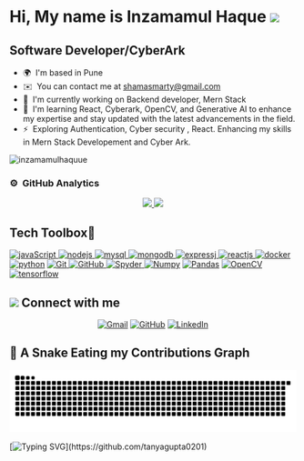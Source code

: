 Hi, My name is Inzamamul Haque  ![](https://user-images.githubusercontent.com/18350557/176309783-0785949b-9127-417c-8b55-ab5a4333674e.gif)
====================================================================================================================================

Software Developer/CyberArk
--------------

*   🌍  I'm based in Pune
*   ✉️  You can contact me at [shamasmarty@gmail.com](shamasmarty@gmail.com)
*   🚀  I'm currently working on Backend developer, Mern Stack
*   🧠  I'm learning React, Cyberark, OpenCV, and Generative AI to enhance my expertise and stay updated with the latest advancements in the field.
*   ⚡  Exploring Authentication, Cyber security , React. Enhancing my skills in Mern Stack Developement and Cyber Ark.
<p align="left"> <img src="https://komarev.com/ghpvc/?username=inzamamulhaquue&label=Profile%20views&color=0e75b6&style=flat" alt="inzamamulhaquue" /> </p>

### ⚙️ &nbsp;GitHub Analytics

<p align="center">
<a href="https://github.com/AVS1508">
  <img height="180em" src="https://github-readme-stats-eight-theta.vercel.app/api?username=inzamamulhaquue&show_icons=true&theme=algolia&include_all_commits=true&count_private=true"/>
  <img height="180em" src="https://github-readme-stats-eight-theta.vercel.app/api/top-langs/?username=inzamamulhaquue&layout=compact&langs_count=8&theme=algolia"/>
</a>
</p>
 <p align="center">

## **Tech Toolbox🧰**<br>
<p align="left">
<a href="https://www.javaScript.org" target="_blank"> <img src="https://img.shields.io/badge/javaScript-FFD43B?style=for-the-badge&logo=javaScript&logoColor=darkgreen" alt="javaScript"/> </a>
<a href="https://nodejs.org/" target="_blank"> <img src="https://img.shields.io/badge/nodejs-F37626.svg?&style=for-the-badge&logo=nodejs&logoColor=white"alt="nodejs"/> </a>
<a href="https://mysql.org/" target="_blank"> <img src="https://img.shields.io/badge/mysql-EE4C2C?style=for-the-badge&logo=mysql&logoColor=white" alt="mysql"/> </a>
<a href="https://mongodb.org/" target="_blank"> <img src="https://img.shields.io/badge/mongodb-F7931E?style=for-the-badge&logo=mongodb&logoColor=white" alt="mongodb"/> </a>
<a href="https://expressjs.org/" target="_blank"> <img src="https://img.shields.io/badge/expressj-F37626.svg?&style=for-the-badge&logo=expressj&logoColor=white" alt="expressj"/> </a>
<a href="https://reactjs.org/" target="_blank"> <img src="https://img.shields.io/badge/reactjs-F37626.svg?&style=for-the-badge&logo=reactjs&logoColor=white" alt="reactjs"/> </a>
<a href="https://docker.org/" target="_blank"> <img src="https://img.shields.io/badge/docker-F37626.svg?&style=for-the-badge&logo=docker&logoColor=white" alt="docker"/> </a>
<a href="https://www.python.com/pycharm/" target="_blank"> <img src="https://img.shields.io/badge/python-000000.svg?&style=for-the-badge&logo=python&logoColor=white" alt="python"/></a>
<a href="https://git-scm.com/" target="_blank"> <img src="https://img.shields.io/badge/GIT-E44C30?style=for-the-badge&logo=git&logoColor=white" alt="Git"/> </a>
<a href="https://github.com/" target="_blank"> <img src="https://img.shields.io/badge/GitHub-100000?style=for-the-badge&logo=github&logoColor=white" alt="GitHub"/>
<a href="https://docs.anaconda.com/anaconda/user-guide/tasks/integration/spyder/#:~:text=Spyder%2C%20the%20Scientific%20Python%20Development,%2C%20debugging%2C%20and%20introspection%20features.&text=Spyder%20is%20also%20pre%2Dinstalled,which%20is%20included%20in%20Anaconda." target="_blank"> <img src="https://img.shields.io/badge/conda-342B029.svg?&style=for-the-badge&logo=anaconda&logoColor=white" alt="Spyder"/> </a>
<a href="https://numpy.org/" target="_blank"> <img src="https://img.shields.io/badge/Numpy-777BB4?style=for-the-badge&logo=numpy&logoColor=white" alt="Numpy"/></a>
<a href="https://pandas.pydata.org/" target="_blank"> <img src="https://img.shields.io/badge/Pandas-2C2D72?style=for-the-badge&logo=pandas&logoColor=white" alt="Pandas"/></a>
<a href="https://opencv.org/" target="_blank"> <img src="https://img.shields.io/badge/OpenCV-27338e?style=for-the-badge&logo=OpenCV&logoColor=white" alt="OpenCV"/></a>
<a href="https://www.tensorflow.org" target="_blank"> <img src="https://img.shields.io/badge/TensorFlow-FF6F00?style=for-the-badge&logo=TensorFlow&logoColor=white" alt="tensorflow"/> </a>


## <picture> <img src="https://github.com/7oSkaaa/7oSkaaa/blob/main/Images/Connect-with-me.gif?raw=true" width="100px"> </picture> Connect with me
<p align="center">
	<a href="mailto:shamasmarty@gmail.com"><img img src="https://img.shields.io/badge/gmail-%23EA4335.svg?style=plastic&logo=gmail&logoColor=white" alt="Gmail"/></a>
	<a href="https://github.com/inzamamulhaquue"><img src="https://img.shields.io/badge/github-%23181717.svg?style=plastic&logo=github&logoColor=white" alt="GitHub"/></a>
	<a href="https://www.linkedin.com/in/inzamamhaq-bb7275234/-/"><img src="https://img.shields.io/badge/linkedin-%230A66C2.svg?style=plastic&logo=linkedin&logoColor=white" alt="LinkedIn"/></a>
</p>

## 🐍 A Snake Eating my Contributions Graph
	
<p align = "center">
	<img src = "https://github.com/7oSkaaa/7oSkaaa/blob/output/github-contribution-grid-snake.svg?" alt = "Snake Game"/>
</p>

[![Typing SVG](https://readme-typing-svg.herokuapp.com/?lines=Thanks+For+Visiting!!&center=true&color="FF0000")](https://github.com/tanyagupta0201)
